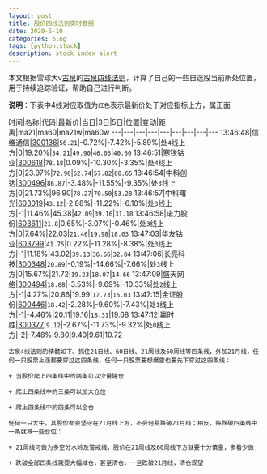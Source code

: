 ```yaml
---
layout: post
title: 股价四线法则实时数据
date: 2020-5-10
categories: blog
tags: [python,stock]
description: stock index alert
---
```



本文根据雪球大v[古泉](https://xueqiu.com/u/7148646888)的[古泉四线法则](https://xueqiu.com/7148646888/130498192)，计算了自己的一些自选股当前所处位置，用于持续追踪验证，帮助自己进行判断。

**说明**：下表中4线对应取值为`红色`表示最新价处于对应指标上方，属正面

时间|名称|代码|最新价|当日|3日|5日|位置|变动|距离|ma21|ma60|ma21w|ma60w
---|---|---|---|---|---|---|---|---
13:46:48|信维通信|[300136](https://xueqiu.com/S/SZ300136)|`56.21`|-0.72%|-7.42%|-5.89%|处`4`线上方|0|19.20%|`54.21`|`49.90`|`46.03`|`40.60`
13:46:51|寒锐钴业|[300618](https://xueqiu.com/S/SZ300618)|`78.18`|0.09%|-10.30%|-3.35%|处`4`线上方|0|23.97%|`72.96`|`62.74`|`57.82`|`60.65`
13:46:54|中科创达|[300496](https://xueqiu.com/S/SZ300496)|`86.87`|-3.48%|-11.55%|-9.35%|处`3`线上方|0|21.73%|96.90|`78.27`|`70.50`|`53.28`
13:46:57|中科曙光|[603019](https://xueqiu.com/S/SH603019)|`43.12`|-2.88%|-11.22%|-6.10%|处`3`线上方|-1|11.46%|45.38|`42.09`|`39.16`|`31.18`
13:46:58|诺力股份|[603611](https://xueqiu.com/S/SH603611)|`21.8`|0.65%|-3.07%|-0.46%|处`3`线上方|0|7.64%|22.03|`21.46`|`19.98`|`18.03`
13:47:03|华友钴业|[603799](https://xueqiu.com/S/SH603799)|`41.75`|0.22%|-11.28%|-8.38%|处`3`线上方|-1|11.18%|43.02|`39.13`|`36.66`|`32.84`
13:47:06|长亮科技|[300348](https://xueqiu.com/S/SZ300348)|`20.89`|-0.19%|-14.66%|-7.66%|处`3`线上方|0|15.67%|21.72|`19.23`|`18.07`|`14.66`
13:47:09|盛天网络|[300494](https://xueqiu.com/S/SZ300494)|`18.88`|-3.53%|-9.69%|-10.33%|处`2`线上方|-1|4.27%|20.86|19.99|`17.73`|`15.03`
13:47:15|金证股份|[600446](https://xueqiu.com/S/SH600446)|`18.42`|-2.28%|-9.60%|-7.43%|处`1`线上方|-1|-4.46%|20.11|19.16|`18.31`|19.68
13:47:12|赢时胜|[300377](https://xueqiu.com/S/SZ300377)|`9.12`|-2.67%|-11.73%|-9.32%|处`0`线上方|-2|-7.48%|9.80|9.40|9.61|10.72

```
古泉4线法则的精髓如下。抓住21日线、60日线、21周线及60周线等四条线，外加21月线，任何一只股票上涨都要穿过这四条线，任何一只股票要想爆雷也要先下穿过这四条线：

+ 当股价爬上四条线中的两条可以少量建仓

+ 爬上四条线中的三条可以加大仓位

+ 爬上四条线中的四条可以全仓

任何一只大牛，其股价都会坚守在21月线上方，不会轻易跌破21月线；相反，每跌破四条线中一条就减一些仓位：

+ 21周线可做为多空分水岭及警戒线，股价在21周线及60周线下方就要十分慎重，多看少做

+ 跌破全部四条线就要大幅减仓，甚至清仓，一旦跌破21月线，清仓观望
```